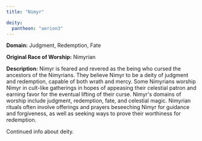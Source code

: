 ```yaml
---
title: "Nimyr"

deity: 
  pantheon: "aerion3"
---
```


**Domain:** Judgment, Redemption, Fate

**Original Race of Worship:** Nimyrian

**Description:** Nimyr is feared and revered as the being who cursed the ancestors of the Nimyrians. They believe Nimyr to be a deity of judgment and redemption, capable of both wrath and mercy. Some Nimyrians worship Nimyr in cult-like gatherings in hopes of appeasing their celestial patron and earning favor for the eventual lifting of their curse. Nimyr's domains of worship include judgment, redemption, fate, and celestial magic. Nimyrian rituals often involve offerings and prayers beseeching Nimyr for guidance and forgiveness, as well as seeking ways to prove their worthiness for redemption.

<!--more-->

<div class="todo">Continued info about deity.</div>